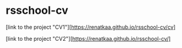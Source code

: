 # rsschool-cv


[link to the project "CV1"][https://renatkaa.github.io/rsschool-cv/cv]

[link to the project "CV2"][https://renatkaa.github.io/rsschool-cv/]
